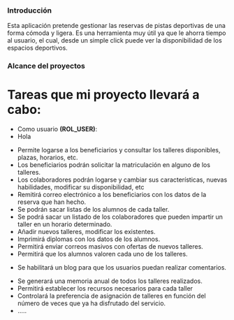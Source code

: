 ### Introducción
Esta aplicación pretende gestionar las reservas de pistas deportivas de una forma cómoda y ligera. Es una herramienta muy útil ya que le ahorra tiempo al usuario, el cual, desde un simple click puede ver la disponibilidad de los espacios deportivos.

### Alcance del proyectos
# Tareas que mi proyecto llevará a cabo:
* Como usuario **(ROL_USER)**:
* Hola








- Permite logarse a los beneficiarios y consultar los talleres disponibles, plazas, horarios, etc.
- Los beneficiarios podrán solicitar la matriculación en alguno de los talleres.
- Los colaboradores podrán logarse y cambiar sus características, nuevas habilidades, modificar su disponibilidad, etc
- Remitirá correo electrónico a los beneficiarios con los datos de la reserva que han hecho.
- Se podrán sacar listas de los alumnos de cada taller.
- Se podrá sacar un listado de los colaboradores que pueden impartir un taller en un horario determinado.
- Añadir nuevos talleres, modificar los existentes.
- Imprimirá diplomas con los datos de los alumnos.
- Permitirá enviar correos masivos con ofertas de nuevos talleres.
- Permitirá que los alumnos valoren cada uno de los talleres.
* Se habilitará un blog para que los usuarios puedan realizar comentarios.
- Se generará una memoria anual de todos los talleres realizados.
- Permitirá establecer los recursos necesarios para cada taller
- Controlará la preferencia de asignación de talleres en función del número de veces que ya ha disfrutado del servicio.
- .....
